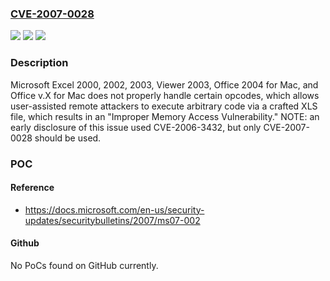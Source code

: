 ### [CVE-2007-0028](https://cve.mitre.org/cgi-bin/cvename.cgi?name=CVE-2007-0028)
![](https://img.shields.io/static/v1?label=Product&message=n%2Fa&color=blue)
![](https://img.shields.io/static/v1?label=Version&message=n%2Fa&color=blue)
![](https://img.shields.io/static/v1?label=Vulnerability&message=n%2Fa&color=brighgreen)

### Description

Microsoft Excel 2000, 2002, 2003, Viewer 2003, Office 2004 for Mac, and Office v.X for Mac does not properly handle certain opcodes, which allows user-assisted remote attackers to execute arbitrary code via a crafted XLS file, which results in an "Improper Memory Access Vulnerability."  NOTE: an early disclosure of this issue used CVE-2006-3432, but only CVE-2007-0028 should be used.

### POC

#### Reference
- https://docs.microsoft.com/en-us/security-updates/securitybulletins/2007/ms07-002

#### Github
No PoCs found on GitHub currently.

